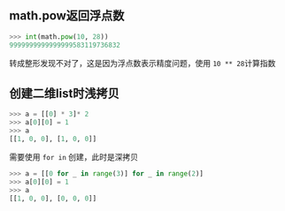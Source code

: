 ## math.pow返回浮点数

```python
>>> int(math.pow(10, 28))
9999999999999999583119736832
```

转成整形发现不对了，这是因为浮点数表示精度问题，使用 `10 ** 28`计算指数



## 创建二维list时浅拷贝

```python
>>> a = [[0] * 3]* 2
>>> a[0][0] = 1
>>> a
[[1, 0, 0], [1, 0, 0]]
```

需要使用 `for in` 创建，此时是深拷贝

```python
>>> a = [[0 for _ in range(3)] for _ in range(2)]
>>> a[0][0] = 1
>>> a
[[1, 0, 0], [0, 0, 0]]
```


